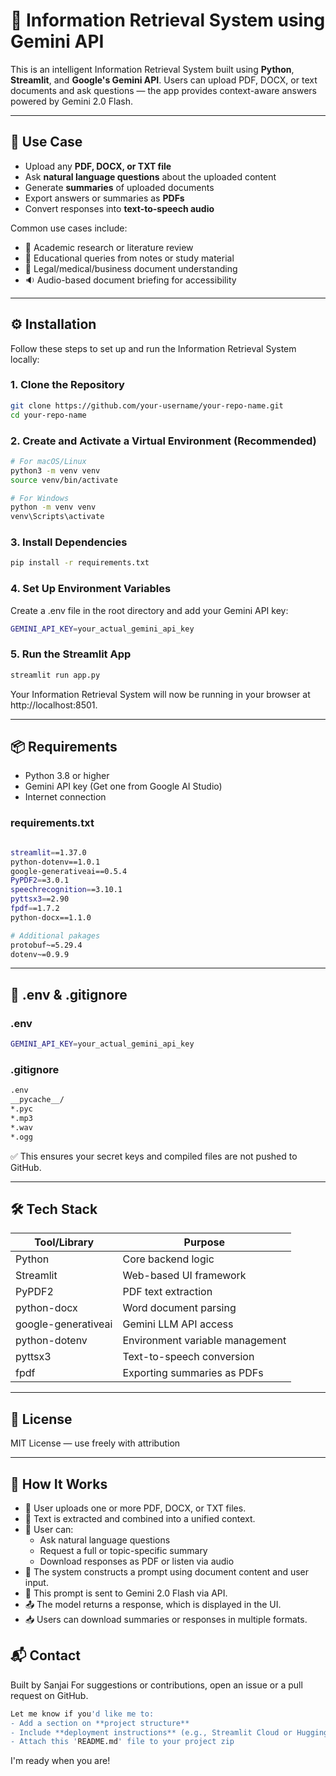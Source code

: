 # 🔎 Information Retrieval System using Gemini API

This is an intelligent Information Retrieval System built using **Python**, **Streamlit**, and **Google's Gemini API**. Users can upload PDF, DOCX, or text documents and ask questions — the app provides context-aware answers powered by Gemini 2.0 Flash.

---

## 📌 Use Case

- Upload any **PDF, DOCX, or TXT file**
- Ask **natural language questions** about the uploaded content
- Generate **summaries** of uploaded documents
- Export answers or summaries as **PDFs**
- Convert responses into **text-to-speech audio**

Common use cases include:

- 📘 Academic research or literature review  
- 🏫 Educational queries from notes or study material  
- 📄 Legal/medical/business document understanding  
- 🔉 Audio-based document briefing for accessibility  

---

## ⚙️ Installation

Follow these steps to set up and run the Information Retrieval System locally:

### 1. Clone the Repository

```bash
git clone https://github.com/your-username/your-repo-name.git
cd your-repo-name
```

### 2. Create and Activate a Virtual Environment (Recommended)

```bash
# For macOS/Linux
python3 -m venv venv
source venv/bin/activate

# For Windows
python -m venv venv
venv\Scripts\activate
```

### 3. Install Dependencies

```bash
pip install -r requirements.txt
```

### 4. Set Up Environment Variables

Create a .env file in the root directory and add your Gemini API key:

```bash
GEMINI_API_KEY=your_actual_gemini_api_key
```

### 5. Run the Streamlit App

```bash
streamlit run app.py
```

Your Information Retrieval System will now be running in your browser at http://localhost:8501.

---

## 📦 Requirements

- Python 3.8 or higher
- Gemini API key (Get one from Google AI Studio)
- Internet connection

### requirements.txt

```bash

streamlit==1.37.0
python-dotenv==1.0.1
google-generativeai==0.5.4
PyPDF2==3.0.1
speechrecognition==3.10.1
pyttsx3==2.90
fpdf==1.7.2
python-docx==1.1.0

# Additional pakages
protobuf~=5.29.4
dotenv~=0.9.9

```

---

## 🔐 .env & .gitignore

### .env

```bash
GEMINI_API_KEY=your_actual_gemini_api_key
```

### .gitignore

```bash
.env
__pycache__/
*.pyc
*.mp3
*.wav
*.ogg
```

✅ This ensures your secret keys and compiled files are not pushed to GitHub.

---

## 🛠 Tech Stack

| Tool/Library        | Purpose                         |
| ------------------- | ------------------------------- |
| Python              | Core backend logic              |
| Streamlit           | Web-based UI framework          |
| PyPDF2              | PDF text extraction             |
| python-docx         | Word document parsing           |
| google-generativeai | Gemini LLM API access           |
| python-dotenv       | Environment variable management |
| pyttsx3             | Text-to-speech conversion       |
| fpdf                | Exporting summaries as PDFs     |

---

## 📝 License

MIT License — use freely with attribution

-----

## 🧠 How It Works

- 📁 User uploads one or more PDF, DOCX, or TXT files.
- 📄 Text is extracted and combined into a unified context.
- 👤 User can:
  - Ask natural language questions
  - Request a full or topic-specific summary
  - Download responses as PDF or listen via audio
- 🧠 The system constructs a prompt using document content and user input.
- 🚀 This prompt is sent to Gemini 2.0 Flash via API.
- 📤 The model returns a response, which is displayed in the UI.
- 📥 Users can download summaries or responses in multiple formats.

## 📬 Contact

Built by Sanjai
For suggestions or contributions, open an issue or a pull request on GitHub.

```bash
Let me know if you'd like me to:
- Add a section on **project structure**
- Include **deployment instructions** (e.g., Streamlit Cloud or Hugging Face)
- Attach this 'README.md' file to your project zip
```

I'm ready when you are!
